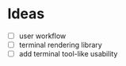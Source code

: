 # Ideas

- [ ] user workflow
- [ ] terminal rendering library
- [ ] add terminal tool-like usability
